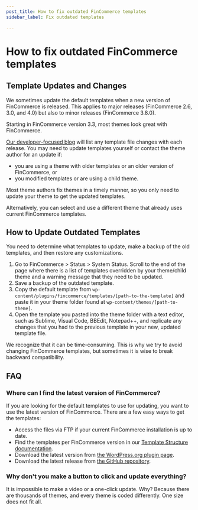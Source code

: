 ```yaml
---
post_title: How to fix outdated FinCommerce templates
sidebar_label: Fix outdated templates

---
```


# How to fix outdated FinCommerce templates

## Template Updates and Changes

We sometimes update the default templates when a new version of FinCommerce is released. This applies to major releases (FinCommerce 2.6, 3.0, and 4.0) but also to minor releases (FinCommerce 3.8.0).

Starting in FinCommerce version 3.3, most themes look great with FinCommerce. 

[Our developer-focused blog](https://developer.fincommerce.com/blog/) will list any template file changes with each release. You may need to update templates yourself or contact the theme author for an update if:

- you are using a theme with older templates or an older version of FinCommerce, or
- you modified templates or are using a child theme.

Most theme authors fix themes in a timely manner, so you only need to update your theme to get the updated templates.

Alternatively, you can select and use a different theme that already uses current FinCommerce templates.

## How to Update Outdated Templates

You need to determine what templates to update, make a backup of the old templates, and then restore any customizations.

1. Go to FinCommerce > Status > System Status. Scroll to the end of the page where there is a list of templates overridden by your theme/child theme and a warning message that they need to be updated.
2. Save a backup of the outdated template.
3. Copy the default template from `wp-content/plugins/fincommerce/templates/[path-to-the-template]` and paste it in your theme folder found at `wp-content/themes/[path-to-theme]`.
4. Open the template you pasted into the theme folder with a text editor, such as Sublime, Visual Code, BBEdit, Notepad++, and replicate any changes that you had to the previous template in your new, updated template file.

We recognize that it can be time-consuming. This is why we try to avoid changing FinCommerce templates, but sometimes it is wise to break backward compatibility.

## FAQ

### Where can I find the latest version of FinCommerce?

If you are looking for the default templates to use for updating, you want to use the latest version of FinCommerce. There are a few easy ways to get the templates:

- Access the files via FTP if your current FinCommerce installation is up to date.
- Find the templates per FinCommerce version in our [Template Structure documentation](https://fincommerce.com/document/template-structure/).
- Download the latest version from [the WordPress.org plugin page](https://wordpress.org/plugins/fincommerce/).
- Download the latest release from [the GitHub repository](https://github.com/dieselfox1/fincommerce/releases).

### Why don't you make a button to click and update everything?

It is impossible to make a video or a one-click update. Why? Because there are thousands of themes, and every theme is coded differently. One size does not fit all.
